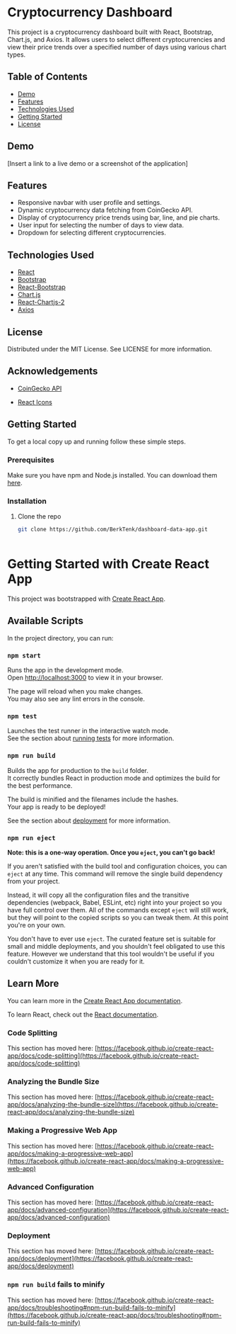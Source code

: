 # Cryptocurrency Dashboard

This project is a cryptocurrency dashboard built with React, Bootstrap, Chart.js, and Axios. It allows users to select different cryptocurrencies and view their price trends over a specified number of days using various chart types.

## Table of Contents

- [Demo](#demo)
- [Features](#features)
- [Technologies Used](#technologies-used)
- [Getting Started](#getting-started)
- [License](#license)

## Demo

[Insert a link to a live demo or a screenshot of the application]

## Features

- Responsive navbar with user profile and settings.
- Dynamic cryptocurrency data fetching from CoinGecko API.
- Display of cryptocurrency price trends using bar, line, and pie charts.
- User input for selecting the number of days to view data.
- Dropdown for selecting different cryptocurrencies.

## Technologies Used

- [React](https://reactjs.org/)
- [Bootstrap](https://getbootstrap.com/)
- [React-Bootstrap](https://react-bootstrap.github.io/)
- [Chart.js](https://www.chartjs.org/)
- [React-Chartjs-2](https://www.npmjs.com/package/react-chartjs-2)
- [Axios](https://axios-http.com/)

## License

Distributed under the MIT License. See LICENSE for more information.

## Acknowledgements

- [CoinGecko API](https://www.coingecko.com/en/api)

- [React Icons](https://react-icons.github.io/react-icons/)

## Getting Started

To get a local copy up and running follow these simple steps.

### Prerequisites

Make sure you have npm and Node.js installed. You can download them [here](https://nodejs.org/).

### Installation

1. Clone the repo
   ```sh
   git clone https://github.com/BerkTenk/dashboard-data-app.git



# Getting Started with Create React App

This project was bootstrapped with [Create React App](https://github.com/facebook/create-react-app).

## Available Scripts

In the project directory, you can run:

### `npm start`

Runs the app in the development mode.\
Open [http://localhost:3000](http://localhost:3000) to view it in your browser.

The page will reload when you make changes.\
You may also see any lint errors in the console.

### `npm test`

Launches the test runner in the interactive watch mode.\
See the section about [running tests](https://facebook.github.io/create-react-app/docs/running-tests) for more information.

### `npm run build`

Builds the app for production to the `build` folder.\
It correctly bundles React in production mode and optimizes the build for the best performance.

The build is minified and the filenames include the hashes.\
Your app is ready to be deployed!

See the section about [deployment](https://facebook.github.io/create-react-app/docs/deployment) for more information.

### `npm run eject`

**Note: this is a one-way operation. Once you `eject`, you can't go back!**

If you aren't satisfied with the build tool and configuration choices, you can `eject` at any time. This command will remove the single build dependency from your project.

Instead, it will copy all the configuration files and the transitive dependencies (webpack, Babel, ESLint, etc) right into your project so you have full control over them. All of the commands except `eject` will still work, but they will point to the copied scripts so you can tweak them. At this point you're on your own.

You don't have to ever use `eject`. The curated feature set is suitable for small and middle deployments, and you shouldn't feel obligated to use this feature. However we understand that this tool wouldn't be useful if you couldn't customize it when you are ready for it.

## Learn More

You can learn more in the [Create React App documentation](https://facebook.github.io/create-react-app/docs/getting-started).

To learn React, check out the [React documentation](https://reactjs.org/).

### Code Splitting

This section has moved here: [https://facebook.github.io/create-react-app/docs/code-splitting](https://facebook.github.io/create-react-app/docs/code-splitting)

### Analyzing the Bundle Size

This section has moved here: [https://facebook.github.io/create-react-app/docs/analyzing-the-bundle-size](https://facebook.github.io/create-react-app/docs/analyzing-the-bundle-size)

### Making a Progressive Web App

This section has moved here: [https://facebook.github.io/create-react-app/docs/making-a-progressive-web-app](https://facebook.github.io/create-react-app/docs/making-a-progressive-web-app)

### Advanced Configuration

This section has moved here: [https://facebook.github.io/create-react-app/docs/advanced-configuration](https://facebook.github.io/create-react-app/docs/advanced-configuration)

### Deployment

This section has moved here: [https://facebook.github.io/create-react-app/docs/deployment](https://facebook.github.io/create-react-app/docs/deployment)

### `npm run build` fails to minify

This section has moved here: [https://facebook.github.io/create-react-app/docs/troubleshooting#npm-run-build-fails-to-minify](https://facebook.github.io/create-react-app/docs/troubleshooting#npm-run-build-fails-to-minify)
